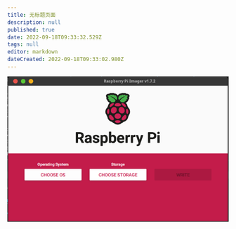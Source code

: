```yaml
---
title: 无标题页面
description: null
published: true
date: 2022-09-18T09:33:32.529Z
tags: null
editor: markdown
dateCreated: 2022-09-18T09:33:02.980Z
---
```


![](/rpiimagermain.png)
